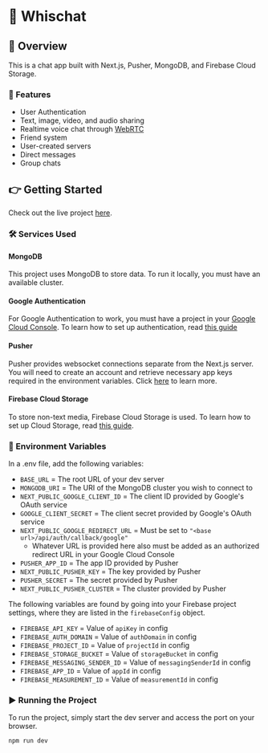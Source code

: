 # 💬 Whischat

## 📃 Overview

This is a chat app built with Next.js, Pusher, MongoDB, and Firebase Cloud Storage.

### 🚀 Features

- User Authentication
- Text, image, video, and audio sharing
- Realtime voice chat through [WebRTC]("https://developer.mozilla.org/en-US/docs/Web/API/WebRTC_API)
- Friend system
- User-created servers
- Direct messages
- Group chats

## 👉 Getting Started

Check out the live project [here]("https://chat-app-peach-gamma.vercel.app").

### 🛠️ Services Used

#### MongoDB

This project uses MongoDB to store data. To run it locally, you must have an available cluster.

#### Google Authentication

For Google Authentication to work, you must have a project in your [Google Cloud Console]("http://console.cloud.google.com"). To learn how to set up authentication, read [this guide](https://developers.google.com/identity/protocols/oauth2)

#### Pusher

Pusher provides websocket connections separate from the Next.js server. You will need to create an account and retrieve necessary app keys required in the environment variables. Click [here](https://pusher.com/docs/channels/getting_started/javascript/#get-your-free-api-keys) to learn more.

#### Firebase Cloud Storage

To store non-text media, Firebase Cloud Storage is used. To learn how to set up Cloud Storage, read [this guide](https://firebase.google.com/docs/storage/web/start).

### 🔧 Environment Variables

In a .env file, add the following variables:

- `BASE_URL` = The root URL of your dev server
- `MONGODB_URI` = The URI of the MongoDB cluster you wish to connect to
- `NEXT_PUBLIC_GOOGLE_CLIENT_ID` = The client ID provided by Google's OAuth service
- `GOOGLE_CLIENT_SECRET` = The client secret provided by Google's OAuth service
- `NEXT_PUBLIC_GOOGLE_REDIRECT_URL` = Must be set to `"<base url>/api/auth/callback/google"`
  - Whatever URL is provided here also must be added as an authorized redirect URL in your Google Cloud Console
- `PUSHER_APP_ID` = The app ID provided by Pusher
- `NEXT_PUBLIC_PUSHER_KEY` = The key provided by Pusher
- `PUSHER_SECRET` = The secret provided by Pusher
- `NEXT_PUBLIC_PUSHER_CLUSTER` = The cluster provided by Pusher

The following variables are found by going into your Firebase project settings, where they are listed in the `firebaseConfig` object.

- `FIREBASE_API_KEY` = Value of `apiKey` in config
- `FIREBASE_AUTH_DOMAIN` = Value of `authDomain` in config
- `FIREBASE_PROJECT_ID` = Value of `projectId` in config
- `FIREBASE_STORAGE_BUCKET` = Value of `storageBucket` in config
- `FIREBASE_MESSAGING_SENDER_ID` = Value of `messagingSenderId` in config
- `FIREBASE_APP_ID` = Value of `appId` in config
- `FIREBASE_MEASUREMENT_ID` = Value of `measurementId` in config

### ▶️ Running the Project

To run the project, simply start the dev server and access the port on your browser.

```bash
npm run dev
```
